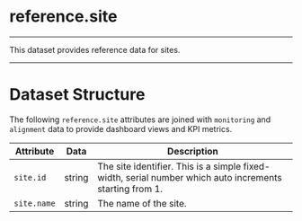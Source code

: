# reference.site
---

This dataset provides reference data for sites.

---

# Dataset Structure 

The following `reference.site` attributes are joined with `monitoring` and `alignment` data to provide dashboard views and KPI metrics. 

Attribute       | Data      | Description
---             | ---       | ---
`site.id`       | string    | The site identifier. This is a simple fixed-width, serial number which auto increments starting from 1.
`site.name`     | string    | The name of the site. 


```

